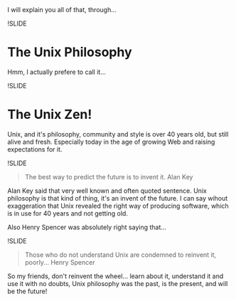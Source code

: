 <note>
  I will explain you all of that, through...
</note>

!SLIDE
# The Unix Philosophy

<note>
  Hmm, I actually prefere to call it...
</note>

!SLIDE
# The Unix Zen!

<note>
  Unix, and it's philosophy, community and style is over 40 years old,
  but still alive and fresh. Especially today in the age of growing 
  Web and raising expectations for it.
</note>

!SLIDE
<blockquote>
  The best way to predict the future is to invent it.
  <author>Alan Key</author>
</blockquote>

<note>
  Alan Key said that very well known and often quoted sentence.
  Unix philosophy is that kind of thing, it's an invent of the future.
  I can say wihout exaggeration that Unix revealed the right way
  of producing software, which is in use for 40 years and not getting
  old.
  
  Also Henry Spencer was absolutely right saying that...
</note>

!SLIDE
<blockquote>
  Those who do not understand Unix are condemned to reinvent it, poorly...
  <author>Henry Spencer</author>
</blockquote>

<note>
  So my friends, don't reinvent the wheel... learn about it, understand it
  and use it with no doubts, Unix philosophy was the past, is the present,
  and will be the future!
</note>
